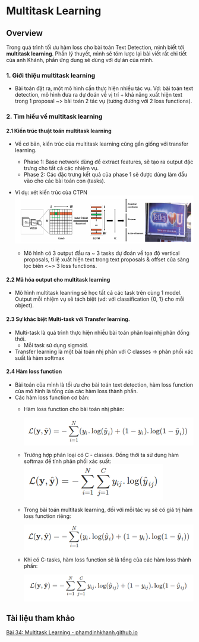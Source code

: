 # Multitask Learning


## Overview
Trong quá trình tối ưu hàm loss cho bài toán Text Detection, mình biết tới **multitask learning**. Phần lý thuyết, mình sẽ tóm lược lại bài viết rất chi tiết của anh Khánh, phần ứng dung sẽ dùng với dự án của mình.

### 1. Giới thiệu multitask learning
+ Bài toán đặt ra, một mô hình cần thực hiện nhiều tác vụ. Vd: bài toán text detection, mô hình đưa ra dự đoán về vị trí + khả năng xuất hiện text trong 1 proposal ~> bài toán 2 tác vụ (tương đương với 2 loss functions). 

### 2. Tìm hiểu về multitask learning

#### 2.1 Kiến trúc thuật toán multitask learning
+ Về cơ bản, kiến trúc của multitask learning cũng gần giống với transfer learning.
    - Phase 1: Base network dùng để extract features, sẽ tạo ra output đặc trưng cho tất cả các nhiệm vụ.
    - Phase 2: Các đặc trưng kết quả của phase 1 sẽ được dùng làm đầu vào cho các bài toán con (tasks).
+ Ví dụ: xét kiến trúc của CTPN
        ![CTPN architecture](figures/ctpn.png)

    - Mô hình có 3 output đầu ra ~ 3 tasks dự đoán về tọa độ vertical proposals, tỉ lệ xuất hiện text trong text proposals & offset của sàng lọc biên <~> 3 loss functions.
    
#### 2.2 Mã hóa output cho multitask learning
+ Mô hình multitask leanring sẽ học tất cả các task trên cùng 1 model. Output mỗi nhiệm vụ sẽ tách biệt (vd: với classification {0, 1} cho mỗi object).

#### 2.3 Sự khác biệt Multi-task với Transfer learning.
+ Multi-task là quá trình thực hiện nhiều bài toán phân loại nhị phân đồng thời.
    - Mỗi task sử dụng sigmoid.
+ Transfer learning là một bài toán nhị phân với C classes -> phân phối xác suất là hàm softmax

#### 2.4 Hàm loss function
+ Bài toán của mình là tối ưu cho bài toán text detection, hàm loss function của mô hình là tổng của các hàm loss thành phần.
+ Các hàm loss function cơ bản:
    - Hàm loss function cho bài toán nhị phân:

        ![Binary loss function](figures/binary_loss_function.png)

    - Trường hợp phân loại có C - classes. Đồng thời ta sử dụng hàm softmax để tính phân phối xác suất:
        ![C loss function](figures/c_loss_function.png)
    
    - Trong bài toán multitask learning, đối với mỗi tác vụ sẽ có giá trị hàm loss function riêng:

        ![Each-task loss function](figures/multi_task_loss.png)

    - Khi có C-tasks, hàm loss function sẽ là tổng của các hàm loss thành phần:

        ![Multi-task loss function](figures/c_multi_task_loss.png)

## Tài liệu tham khảo 

[Bài 34: Multitask Learning - phamdinhkhanh.github.io](https://phamdinhkhanh.github.io/2020/04/22/MultitaskLearning.html)